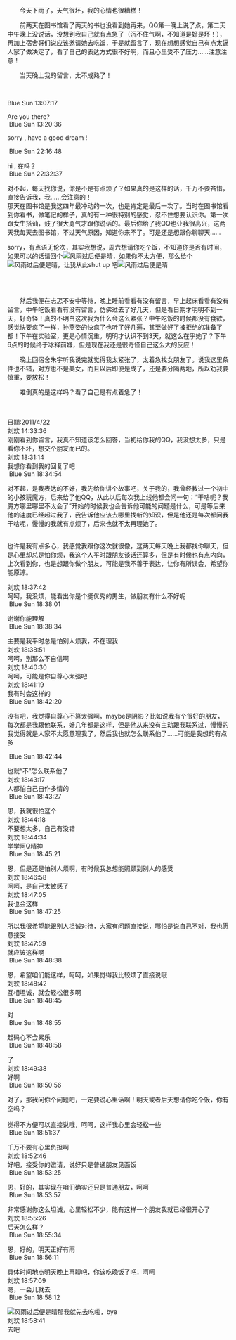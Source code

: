 <div id="sina_keyword_ad_area2" class="articalContent  ">
			<p STYLE="TexT-inDenT: 2em">今天下雨了，天气很坏，我的心情也很糟糕！</P>
<p STYLE="TexT-inDenT: 2em">
前两天在图书馆看了两天的书也没看到她再来，QQ第一晚上说了点，第二天中午晚上没说话，没想到我自己就有点急了（沉不住气啊，不知道是好是坏！），再加上宿舍哥们说应该邀请她去吃饭，于是就留言了，现在想想感觉自己有点太逼人家了做决定了，看了自己的表达方式很不好啊，而且心里受不了压力……注意注意！</P>
<p STYLE="TexT-inDenT: 2em">当天晚上我的留言，太不成熟了！</P>
<p STYLE="TexT-inDenT: 2em">&nbsp;<wbr></P>
<div>
Blue&nbsp;<wbr>Sun&nbsp;<wbr>13:07:17&nbsp;<wbr><br />

Are&nbsp;<wbr>you&nbsp;<wbr>there?<br />
&nbsp;<wbr>Blue&nbsp;<wbr>Sun&nbsp;<wbr>13:20:36&nbsp;<wbr><br />

sorry&nbsp;<wbr>,&nbsp;<wbr>have&nbsp;<wbr>a&nbsp;<wbr>good&nbsp;<wbr>dream&nbsp;<wbr>!<br />

&nbsp;<wbr>Blue&nbsp;<wbr>Sun&nbsp;<wbr>22:16:48&nbsp;<wbr><br />

hi&nbsp;<wbr>,&nbsp;<wbr>在吗？<br />
&nbsp;<wbr>Blue&nbsp;<wbr>Sun&nbsp;<wbr>22:32:37&nbsp;<wbr><br />

对不起，每天找你说，你是不是有点烦了？如果真的是这样的话，千万不要吝惜，直接告诉我，我……会注意的！<br />
那天在图书馆是我这四年最冲动的一次，也是肯定是最后一次了。当时在图书馆看到你看书，做笔记的样子，真的有一种很特别的感觉，忍不住想要认识你。第一次跟女生搭讪，鼓了很大勇气才跟你说话的。最后你给了我QQ也让我很高兴，这两天我每天去图书馆，不过天气原因，知道你来不了。可是还是想跟你聊聊天……<br />

sorry，有点语无伦次，其实我想说，周六想请你吃个饭，不知道你是否有时间，如果可以的话请回个<img SYSFACE="14"  ALT="风雨过后便是晴"  TITLE="风雨过后便是晴" />，如果你不太方便，那么给个<img SYSFACE="7"  ALT="风雨过后便是晴"  TITLE="风雨过后便是晴" />，让我从此shut&nbsp;<wbr>up&nbsp;<wbr>吧<img SYSFACE="67"  ALT="风雨过后便是晴"  TITLE="风雨过后便是晴" /></DIV>
<div>&nbsp;<wbr></DIV>
<div>&nbsp;<wbr></DIV>
<p STYLE="TexT-inDenT: 2em">
然后我便在忐忑不安中等待，晚上睡前看看有没有留言，早上起床看看有没有留言，中午吃饭看看有没有留言，仿佛过去了好几天，但是看日期才明明不到一天，好奇怪！真的不明白这次我为什么会这么紧张？中午吃饭的时候都没有食欲，感觉快要疯了一样，孙燕姿的快疯了也听了好几遍，甚至做好了被拒绝的准备了都！下午在实验室，更是心情沉重。明明才认识不到3天，就这么在乎她了？下午6点的时候终于冰释前嫌，但是现在我还是很奇怪自己这么大的反应！</P>
<p STYLE="TexT-inDenT: 2em">
晚上回宿舍朱宇听我说完就觉得我太紧张了，太着急找女朋友了。说我这里条件也不错，对方也不是美女，而且以后即便是成了，还是要分隔两地，所以劝我要慎重，要放松！</P>
<p STYLE="TexT-inDenT: 2em">难倒真的是这样吗？看了自己是有点着急了！</P>
<div>&nbsp;<wbr></DIV>
<div>&nbsp;<wbr></DIV>
<div>日期:2011/4/22</DIV>
<div>刘欢&nbsp;<wbr>14:33:36&nbsp;<wbr><br />
刚刚看到你留言，我真不知道该怎么回答，当初给你我的QQ，我没想太多，只是看你不坏，想交个朋友而已的。<br />
刘欢&nbsp;<wbr>18:31:14&nbsp;<wbr><br />
我想你看到我的回复了吧<br />
&nbsp;<wbr>Blue&nbsp;<wbr>Sun&nbsp;<wbr>18:34:54&nbsp;<wbr><br />

对不起，是我表达的不好，我先给你讲个故事吧，关于我的，我曾经教过一个初中的小孩玩魔方，后来给了他QQ，从此以后每次我上线他都会问一句：“干啥呢？我魔方哪里哪里不太会了”开始的时候我也会告诉他可能的问题是什么，可是等后来他的速度已经超过我了，我告诉他应该去哪里找新的知识，但是他还是每次都问我干啥呢，慢慢的我就有点烦了，后来也就不太再理她了。<br />

<br />
也许是我有点多心，我感觉我跟你这次就很像，这两天每天晚上我都找你聊天，但是心里却总是怕你烦，我这个人平时跟朋友谈话还算多，但是有时候也有点内向，上次看到你，也是想跟你做个朋友，可能是我不善于表达，让你有所误会，希望你能原谅。<br />

刘欢&nbsp;<wbr>18:37:42&nbsp;<wbr><br />
呵呵，我没烦，能看出你是个挺优秀的男生，做朋友有什么不好呢<br />
&nbsp;<wbr>Blue&nbsp;<wbr>Sun&nbsp;<wbr>18:38:01&nbsp;<wbr><br />

谢谢你能理解<br />
&nbsp;<wbr>Blue&nbsp;<wbr>Sun&nbsp;<wbr>18:38:34&nbsp;<wbr><br />

主要是我平时总是怕别人烦我，不在理我<br />
刘欢&nbsp;<wbr>18:38:51&nbsp;<wbr><br />
呵呵，别那么不自信啊<br />
刘欢&nbsp;<wbr>18:40:30&nbsp;<wbr><br />
呵呵，可能是你自尊心太强吧<br />
刘欢&nbsp;<wbr>18:41:19&nbsp;<wbr><br />
我有时会这样的<br />
&nbsp;<wbr>Blue&nbsp;<wbr>Sun&nbsp;<wbr>18:42:20&nbsp;<wbr><br />

没有吧，我觉得自尊心不算太强啊，maybe是阴影？比如说我有个很好的朋友，每次都是我跟他联系，好几年都是这样，但是他从来没有主动跟我联系过，慢慢的我觉得就是人家不太愿意理我了，然后我也就怎么联系他了……可能是我想的有点多<br />

&nbsp;<wbr>Blue&nbsp;<wbr>Sun&nbsp;<wbr>18:42:44&nbsp;<wbr><br />

也就“不”怎么联系他了<br />
刘欢&nbsp;<wbr>18:43:17&nbsp;<wbr><br />
人都怕自己自作多情的<br />
&nbsp;<wbr>Blue&nbsp;<wbr>Sun&nbsp;<wbr>18:43:27&nbsp;<wbr><br />

恩，我就很怕这个<br />
刘欢&nbsp;<wbr>18:44:18&nbsp;<wbr><br />
不要想太多，自己有没错<br />
刘欢&nbsp;<wbr>18:44:34&nbsp;<wbr><br />
学学阿Q精神<br />
&nbsp;<wbr>Blue&nbsp;<wbr>Sun&nbsp;<wbr>18:45:21&nbsp;<wbr><br />

恩，但是还是怕别人烦啊，有时候我总想能照顾到别人的感受<br />
刘欢&nbsp;<wbr>18:46:58&nbsp;<wbr><br />
呵呵，是自己太敏感了<br />
刘欢&nbsp;<wbr>18:47:05&nbsp;<wbr><br />
我也会这样<br />
&nbsp;<wbr>Blue&nbsp;<wbr>Sun&nbsp;<wbr>18:47:25&nbsp;<wbr><br />

所以我很希望能跟别人坦诚对待，大家有问题直接说，哪怕是说自己不对，我也愿意接受<br />
刘欢&nbsp;<wbr>18:47:59&nbsp;<wbr><br />
就应该这样啊<br />
&nbsp;<wbr>Blue&nbsp;<wbr>Sun&nbsp;<wbr>18:48:38&nbsp;<wbr><br />

恩，希望咱们能这样，呵呵，如果觉得我比较烦了直接说哦<br />
刘欢&nbsp;<wbr>18:48:42&nbsp;<wbr><br />
互相坦诚，就会轻松很多啊<br />
&nbsp;<wbr>Blue&nbsp;<wbr>Sun&nbsp;<wbr>18:48:45&nbsp;<wbr><br />

对<br />
&nbsp;<wbr>Blue&nbsp;<wbr>Sun&nbsp;<wbr>18:48:55&nbsp;<wbr><br />

起码心不会累乐<br />
&nbsp;<wbr>Blue&nbsp;<wbr>Sun&nbsp;<wbr>18:48:58&nbsp;<wbr><br />

了<br />
刘欢&nbsp;<wbr>18:49:38&nbsp;<wbr><br />
好啊<br />
&nbsp;<wbr>Blue&nbsp;<wbr>Sun&nbsp;<wbr>18:50:56&nbsp;<wbr><br />

对了，那我问你个问题吧，一定要说心里话啊！明天或者后天想请你吃个饭，你有空吗？<br />
<br />
觉得不方便可以直接说哦，呵呵，这样我心里会轻松一些<br />
&nbsp;<wbr>Blue&nbsp;<wbr>Sun&nbsp;<wbr>18:51:37&nbsp;<wbr><br />

千万不要有心里负担啊<br />
刘欢&nbsp;<wbr>18:52:46&nbsp;<wbr><br />
好吧，接受你的邀请，说好只是普通朋友见面饭<br />
&nbsp;<wbr>Blue&nbsp;<wbr>Sun&nbsp;<wbr>18:53:25&nbsp;<wbr><br />

恩，好的，其实现在咱们确实还只是普通朋友，呵呵<br />
&nbsp;<wbr>Blue&nbsp;<wbr>Sun&nbsp;<wbr>18:53:57&nbsp;<wbr><br />

非常感谢你这么坦诚，心里轻松不少，能有这样一个朋友我就已经很开心了<br />
刘欢&nbsp;<wbr>18:55:26&nbsp;<wbr><br />
后天怎么样？<br />
&nbsp;<wbr>Blue&nbsp;<wbr>Sun&nbsp;<wbr>18:55:34&nbsp;<wbr><br />

恩，好的，明天正好有雨<br />
&nbsp;<wbr>Blue&nbsp;<wbr>Sun&nbsp;<wbr>18:56:11&nbsp;<wbr><br />

具体时间地点明天晚上再聊吧，你该吃晚饭了吧，呵呵<br />
刘欢&nbsp;<wbr>18:57:09&nbsp;<wbr><br />
嗯，一会儿就去<br />
&nbsp;<wbr>Blue&nbsp;<wbr>Sun&nbsp;<wbr>18:58:12&nbsp;<wbr><br />

<img SYSFACE="14"  ALT="风雨过后便是晴"  TITLE="风雨过后便是晴" />那我就先去吃啦，bye<br />
刘欢&nbsp;<wbr>18:58:41&nbsp;<wbr><br />
去吧<br /></DIV>							
		</div>